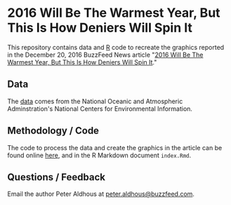# 2016 Will Be The Warmest Year, But This Is How Deniers Will Spin It

This repository contains data and [R](https://www.r-project.org/) code to recreate the graphics reported in the December 20, 2016 BuzzFeed News article "[2016 Will Be The Warmest Year, But This Is How Deniers Will Spin It](https://www.buzzfeed.com/peteraldhous/another-hottest-year)."

## Data

The [data](https://www.ncdc.noaa.gov/cag/time-series/global/globe/land_ocean/p12/12/1880-2016) comes from the National Oceanic and Atmospheric Adminstration's National Centers for Environmental Information.

## Methodology / Code

The code to process the data and create the graphics in the article can be found online [here](https://buzzfeednews.github.io/2016-12-warmest-year/), and in the R Markdown document `index.Rmd`.

## Questions / Feedback

Email the author Peter Aldhous at peter.aldhous@buzzfeed.com.